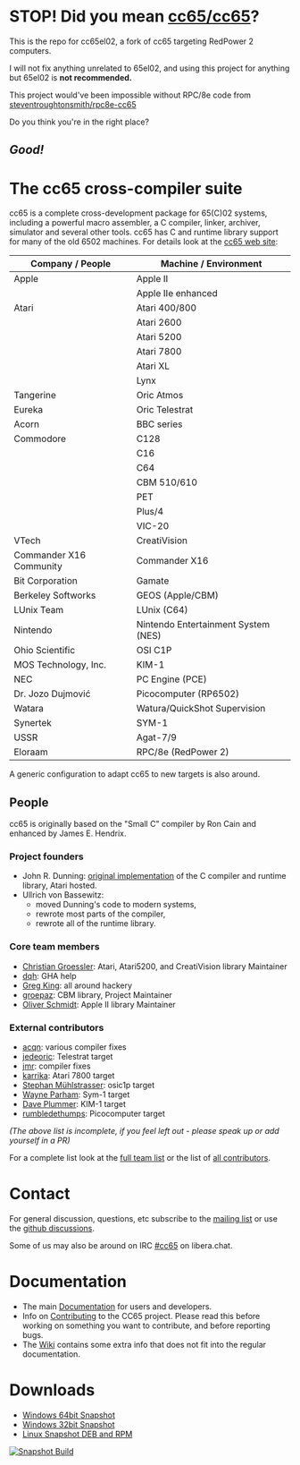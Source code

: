 # STOP! Did you mean [cc65/cc65](https://github.com/cc65/cc65)?
This is the repo for cc65el02, a fork of cc65 targeting RedPower 2 computers.

I will not fix anything unrelated to 65el02,
and using this project for anything but 65el02 is **not recommended.**

This project would've been impossible without RPC/8e code from [steventroughtonsmith/rpc8e-cc65](https://github.com/steventroughtonsmith/rpc8e-cc65)

Do you think you're in the right place?

## *Good!*

The cc65 cross-compiler suite
=============================

cc65 is a complete cross-development package for 65(C)02 systems,
including a powerful macro assembler, a C compiler, linker, archiver,
simulator and several other tools.  cc65 has C and runtime library
support for many of the old 6502 machines.  For details look at
the [cc65 web site](https://cc65.github.io):

| Company / People        | Machine / Environment               |
|-------------------------|-------------------------------------|
| Apple                   | Apple II                            |
|                         | Apple IIe enhanced                  |
| Atari                   | Atari 400/800                       |
|                         | Atari 2600                          |
|                         | Atari 5200                          |
|                         | Atari 7800                          |
|                         | Atari XL                            |
|                         | Lynx                                |
| Tangerine               | Oric Atmos                          |
| Eureka                  | Oric Telestrat                      |
| Acorn                   | BBC series                          |
| Commodore               | C128                                |
|                         | C16                                 |
|                         | C64                                 |
|                         | CBM 510/610                         |
|                         | PET                                 |
|                         | Plus/4                              |
|                         | VIC-20                              |
| VTech                   | CreatiVision                        |
| Commander X16 Community | Commander X16                       |
| Bit Corporation         | Gamate                              |
| Berkeley Softworks      | GEOS (Apple/CBM)                    |
| LUnix Team              | LUnix (C64)                         |
| Nintendo                | Nintendo Entertainment System (NES) |
| Ohio Scientific         | OSI C1P                             |
| MOS Technology, Inc.    | KIM-1                               |
| NEC                     | PC Engine (PCE)                     |
| Dr. Jozo Dujmović       | Picocomputer (RP6502)               |
| Watara                  | Watura/QuickShot Supervision        |
| Synertek                | SYM-1                               |
| USSR                    | Agat-7/9                            |
| Eloraam                 | RPC/8e (RedPower 2)                 |


A generic configuration to adapt cc65 to new targets is also around.

## People

cc65 is originally based on the "Small C" compiler by Ron Cain and
enhanced by James E. Hendrix.

### Project founders

* John R. Dunning: [original implementation](https://public.websites.umich.edu/~archive/atari/8bit/Languages/Cc65/)
  of the C compiler and runtime library, Atari hosted.
* Ullrich von Bassewitz:
  * moved Dunning's code to modern systems,
  * rewrote most parts of the compiler,
  * rewrote all of the runtime library.

### Core team members

* [Christian Groessler](https://github.com/groessler): Atari, Atari5200, and CreatiVision library Maintainer
* [dqh](https://github.com/dqh-au): GHA help
* [Greg King](https://github.com/greg-king5): all around hackery
* [groepaz](https://github.com/mrdudz): CBM library, Project Maintainer
* [Oliver Schmidt](https://github.com/oliverschmidt): Apple II library Maintainer

### External contributors

* [acqn](https://github.com/acqn): various compiler fixes
* [jedeoric](https://github.com/jedeoric): Telestrat target
* [jmr](https://github.com/jmr): compiler fixes
* [karrika](https://github.com/karrika): Atari 7800 target
* [Stephan Mühlstrasser](https://github.com/smuehlst): osic1p target
* [Wayne Parham](https://github.com/WayneParham): Sym-1 target
* [Dave Plummer](https://github.com/davepl): KIM-1 target
* [rumbledethumps](https://github.com/rumbledethumps): Picocomputer target

*(The above list is incomplete, if you feel left out - please speak up or add yourself in a PR)*

For a complete list look at the [full team list](https://github.com/orgs/cc65/teams)
or the list of [all contributors](https://github.com/cc65/cc65/graphs/contributors).

# Contact

For general discussion, questions, etc subscribe to the
[mailing list](https://cc65.github.io/mailing-lists.html)
or use the [github discussions](https://github.com/cc65/cc65/discussions).

Some of us may also be around on IRC [#cc65](https://web.libera.chat/#cc65) on libera.chat.

# Documentation

* The main [Documentation](https://cc65.github.io/doc) for users and
  developers.
* Info on [Contributing](Contributing.md) to the CC65 project. Please
  read this before working on something you want to contribute, and
  before reporting bugs.
* The [Wiki](https://github.com/cc65/wiki/wiki) contains some extra info
  that does not fit into the regular documentation.

# Downloads

* [Windows 64bit Snapshot](https://sourceforge.net/projects/cc65/files/cc65-snapshot-win64.zip)
* [Windows 32bit Snapshot](https://sourceforge.net/projects/cc65/files/cc65-snapshot-win32.zip)
* [Linux Snapshot DEB and RPM](https://software.opensuse.org/download.html?project=home%3Astrik&package=cc65)

[![Snapshot Build](https://github.com/cc65/cc65/actions/workflows/snapshot-on-push-master.yml/badge.svg?branch=master)](https://github.com/cc65/cc65/actions/workflows/snapshot-on-push-master.yml)